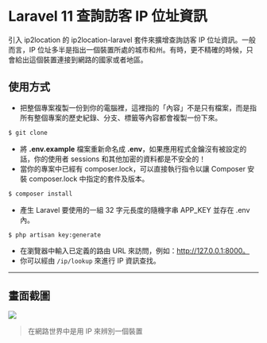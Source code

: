 # Laravel 11 查詢訪客 IP 位址資訊

引入 ip2location 的 ip2location-laravel 套件來擴增查詢訪客 IP 位址資訊。一般而言，IP 位址多半是指出一個裝置所處的城市和州。有時，更不精確的時候，只會給出這個裝置連接到網路的國家或者地區。

## 使用方式
- 把整個專案複製一份到你的電腦裡，這裡指的「內容」不是只有檔案，而是指所有整個專案的歷史紀錄、分支、標籤等內容都會複製一份下來。
```sh
$ git clone
```
- 將 __.env.example__ 檔案重新命名成 __.env__，如果應用程式金鑰沒有被設定的話，你的使用者 sessions 和其他加密的資料都是不安全的！
- 當你的專案中已經有 composer.lock，可以直接執行指令以讓 Composer 安裝 composer.lock 中指定的套件及版本。
```sh
$ composer install
```
- 產生 Laravel 要使用的一組 32 字元長度的隨機字串 APP_KEY 並存在 .env 內。
```sh
$ php artisan key:generate
```
- 在瀏覽器中輸入已定義的路由 URL 來訪問，例如：http://127.0.0.1:8000。
- 你可以經由 `/ip/lookup` 來進行 IP 資訊查找。

----

## 畫面截圖
![](https://i.imgur.com/KukO9vE.png)
> 在網路世界中是用 IP 來辨別一個裝置
